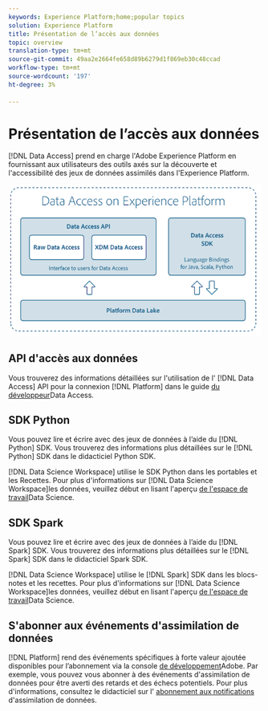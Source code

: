 ```yaml
---
keywords: Experience Platform;home;popular topics
solution: Experience Platform
title: Présentation de l’accès aux données
topic: overview
translation-type: tm+mt
source-git-commit: 49aa2e2664fe658d89b6279d1f869eb30c48ccad
workflow-type: tm+mt
source-wordcount: '197'
ht-degree: 3%

---
```



# Présentation de l’accès aux données

[!DNL Data Access] prend en charge l&#39;Adobe Experience Platform en fournissant aux utilisateurs des outils axés sur la découverte et l&#39;accessibilité des jeux de données assimilés dans l&#39;Experience Platform.

![Accès aux données sur l’Experience Platform](images/Data_Access_Experience_Platform.png)

## API d&#39;accès aux données

Vous trouverez des informations détaillées sur l&#39;utilisation de l&#39; [!DNL Data Access] API pour la connexion [!DNL Platform] dans le guide [du développeur](api.md)Data Access.

## SDK Python

Vous pouvez lire et écrire avec des jeux de données à l’aide du [!DNL Python] SDK. Vous trouverez des informations plus détaillées sur le [!DNL Python] SDK dans le didacticiel [](./tutorials/python-sdk.md)Python SDK.

[!DNL Data Science Workspace] utilise le SDK Python dans les portables et les Recettes. Pour plus d&#39;informations sur [!DNL Data Science Workspace]les données, veuillez début en lisant l&#39;aperçu [de l&#39;espace de travail](../data-science-workspace/home.md)Data Science.

## SDK Spark

Vous pouvez lire et écrire avec des jeux de données à l’aide du [!DNL Spark] SDK. Vous trouverez des informations plus détaillées sur le [!DNL Spark] SDK dans le didacticiel [](./tutorials/spark-sdk.md)Spark SDK.

[!DNL Data Science Workspace] utilise le [!DNL Spark] SDK dans les blocs-notes et les recettes. Pour plus d&#39;informations sur [!DNL Data Science Workspace]les données, veuillez début en lisant l&#39;aperçu [de l&#39;espace de travail](../data-science-workspace/home.md)Data Science.

## S&#39;abonner aux événements d&#39;assimilation de données

[!DNL Platform] rend des événements spécifiques à forte valeur ajoutée disponibles pour l’abonnement via la console [de développement](https://www.adobe.com/go/devs_console_ui_fr)Adobe. Par exemple, vous pouvez vous abonner à des événements d&#39;assimilation de données pour être averti des retards et des échecs potentiels. Pour plus d&#39;informations, consultez le didacticiel sur l&#39; [abonnement aux notifications](../ingestion/quality/subscribe-events.md) d&#39;assimilation de données.